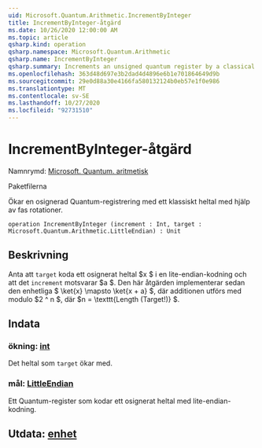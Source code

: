 ```yaml
---
uid: Microsoft.Quantum.Arithmetic.IncrementByInteger
title: IncrementByInteger-åtgärd
ms.date: 10/26/2020 12:00:00 AM
ms.topic: article
qsharp.kind: operation
qsharp.namespace: Microsoft.Quantum.Arithmetic
qsharp.name: IncrementByInteger
qsharp.summary: Increments an unsigned quantum register by a classical integer, using phase rotations.
ms.openlocfilehash: 363d48d697e3b2dad4d4896e6b1e701864649d9b
ms.sourcegitcommit: 29e0d88a30e4166fa580132124b0eb57e1f0e986
ms.translationtype: MT
ms.contentlocale: sv-SE
ms.lasthandoff: 10/27/2020
ms.locfileid: "92731510"
---
```

# <a name="incrementbyinteger-operation"></a>IncrementByInteger-åtgärd

Namnrymd: [Microsoft. Quantum. aritmetisk](xref:Microsoft.Quantum.Arithmetic)

Paketfilerna [](https://nuget.org/packages/)


Ökar en osignerad Quantum-registrering med ett klassiskt heltal med hjälp av fas rotationer.

```qsharp
operation IncrementByInteger (increment : Int, target : Microsoft.Quantum.Arithmetic.LittleEndian) : Unit
```


## <a name="description"></a>Beskrivning

Anta att `target` koda ett osignerat heltal $x $ i en lite-endian-kodning och att det `increment` motsvarar $a $.
Den här åtgärden implementerar sedan den enhetliga $ \ket{x} \mapsto \ket{x + a} $, där additionen utförs med modulo $2 ^ n $, där $n = \texttt{Length (Target!)} $.

## <a name="input"></a>Indata

### <a name="increment--int"></a>ökning: [int](xref:microsoft.quantum.lang-ref.int)

Det heltal som `target` ökar med.


### <a name="target--littleendian"></a>mål: [LittleEndian](xref:Microsoft.Quantum.Arithmetic.LittleEndian)

Ett Quantum-register som kodar ett osignerat heltal med lite-endian-kodning.



## <a name="output--unit"></a>Utdata: [enhet](xref:microsoft.quantum.lang-ref.unit)

